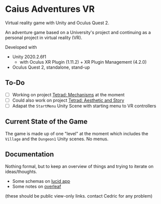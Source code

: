 # Caius Adventures VR
Virtual reality game with Unity and Oculus Quest 2.

An adventure game based on a University's project and continuing as a personal project in virtual reality (VR).

Developed with 
 - Unity 2020.2.6f1
   - with Oculus XR Plugin (1.11.2) + XR Plugin Management (4.2.0)
 - Oculus Quest 2, standalone, stand-up

## To-Do
* [ ] Working on project [Tetrad: Mechanisms](https://github.com/CaiusStudios/CaiusAdventuresVR/projects/2) at the moment
* [ ] Could also work on project [Tetrad: Aesthetic and Story](https://github.com/CaiusStudios/CaiusAdventuresVR/projects/3)
* [ ] Adapat the `StartMenu` Unity Scene with starting menu to VR controllers 

## Current State of the Game
The game is made up of one "level" at the moment which includes the `Village` and the `Dungeon1` Unity scenes. No menus.


## Documentation
Nothing formal, but to keep an overview of things and trying to iterate on ideas/thoughts.
* Some schemas on [lucid app](https://lucid.app/lucidchart/5db705e2-54cb-40af-95b5-b2446241ebca/edit?viewport_loc=-1856%2C-2738%2C3700%2C1799%2C0_0&invitationId=inv_3d4c1046-40d3-4632-b286-cf34d420f5ce)
* Some notes on [overleaf](https://www.overleaf.com/read/pmxpmgbyxrsf)

(these should be public view-only links. contact Cedric for any problem)
